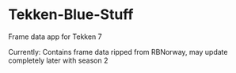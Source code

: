 # Tekken-Blue-Stuff

Frame data app for Tekken 7

Currently: Contains frame data ripped from RBNorway, may update completely later with season 2
